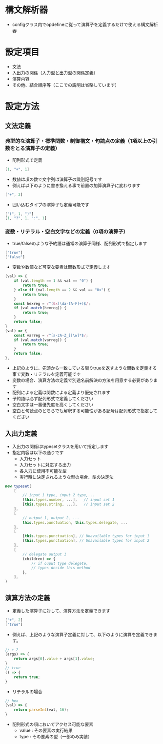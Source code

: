 # 構文解析器
* configクラス内でopdefineに従って演算子を定義するだけで使える構文解析器

# 設定項目
* 文法
* 入出力の関係（入力型と出力型の関係定義）
* 演算内容
* その他、結合順序等（ここでの説明は省略しています）

# 設定方法
## 文法定義
### 典型的な演算子・標準関数・制御構文・句読点の定義（1項以上の引数をとる演算子の定義）
* 配列形式で定義
```javascript
[1, "+", 1]
```
* 数値は項の数で文字列は演算子の識別記号です
* 例えば以下のように書き換える事で前置の加算演算子に変わります
```javascript
["+", 2]
```
* 囲い込むタイプの演算子も定義可能です
```javascript
["(", 1, ")"]
[1, "?", 1, ":", 1]
```

### 変数・リテラル・空白文字などの定義（0項の演算子）
* true/falseのような予約語は通常の演算子同様、配列形式で指定します
```javascript
["true"]
["false"]
```
* 変数や数値など可変な要素は関数形式で定義します
```javascript
(val) => {
    if (val.length == 1 && val == "0") {
        return true;
    } else if (val.length == 2 && val == "0x") {
        return true;
    }
    const hexreg = /^(0x[\da-fA-F]+)$/;
    if (val.match(hexreg)) {
        return true;
    }
    return false;
}
(val) => {
    const varreg = /^[a-zA-Z_][\w]*$/;
    if (val.match(varreg)) {
        return true;
    }
    return false;
},
```
* 上記のように、先頭から一致している限りtrueを返すような関数を定義する事で変数・リテラルを定義可能です
* 変数の場合、演算方法の定義で別途名前解決の方法を用意する必要があります
* 配列による定義は関数による定義より優先されます
* 予約語は必ず配列形式で定義してください
* 空白文字は一番優先度を高くしてください
* 空白と句読点のどちらでも解釈する可能性がある記号は配列形式で指定してください

## 入出力定義
* 入出力の関係はtypesetクラスを用いて指定します
* 指定内容は以下の通りです
    + 入力セット
    + 入力セットに対応する出力
    + 各入力に使用不可能な型
    + 実行時に決定されるような型の場合、型の決定法
```javascript
new typeset(
    [
        // input 1 type, input 2 type,...
        [this.types.number, ...],   // input set 1
        [this.types.string, ...],   // input set 2
    ],
    [
        // output 1, output 2, ...
        this.types.punctuation, this.types.delegate, ...
    ],
    [
        [this.types.punctuation], // Unavailable types for input 1
        [this.types.punctuation], // Unavailable types for input 2
    ],
    [
        // delegate output 1
        (children) => {
            // if ouput type delegete,
            // types decide this method
        },
    ],
)
```

## 演算方法の定義
* 定義した演算子に対して、演算方法を定義できます
```javascript
["+", 2]
["true"]
```
* 例えば、上記のような演算子定義に対して、以下のように演算を定義できます。
```javascript
// + 2
(args) => {
    return args[0].value + args[1].value;
}
// true
() => {
    return true;
}
```
* リテラルの場合
```javascript
// hex
(val) => {
    return parseInt(val, 16);
}
```
* 配列形式の項においてアクセス可能な要素
    + value : その要素の実行結果
    + type : その要素の型（一部のみ実装）
